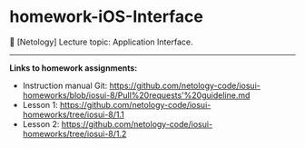 # homework-iOS-Interface
🔹 [Netology] Lecture topic: Application Interface.
____
**Links to homework assignments:**
- Instruction manual Git: https://github.com/netology-code/iosui-homeworks/blob/iosui-8/Pull%20requests'%20guideline.md
- Lesson 1: https://github.com/netology-code/iosui-homeworks/tree/iosui-8/1.1
- Lesson 2: https://github.com/netology-code/iosui-homeworks/tree/iosui-8/1.2
